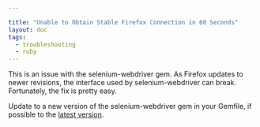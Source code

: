 ```yaml
---

title: "Unable to Obtain Stable Firefox Connection in 60 Seconds"
layout: doc
tags:
  - troubleshooting
  - ruby
---
```


This is an issue with the selenium-webdriver gem.
As Firefox updates to newer revisions, the interface used by selenium-webdriver can break.
Fortunately, the fix is pretty easy.

Update to a new version of the selenium-webdriver gem in your Gemfile, if
possible to the [latest version](http://rubygems.org/gems/selenium-webdriver).

